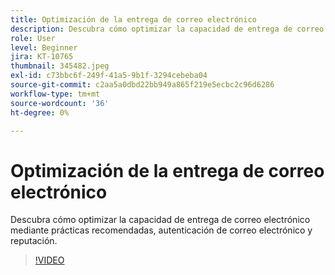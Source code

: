 ```yaml
---
title: Optimización de la entrega de correo electrónico
description: Descubra cómo optimizar la capacidad de entrega de correo electrónico mediante prácticas recomendadas, autenticación de correo electrónico y reputación.
role: User
level: Beginner
jira: KT-10765
thumbnail: 345482.jpeg
exl-id: c73bbc6f-249f-41a5-9b1f-3294cebeba04
source-git-commit: c2aa5a0dbd22bb949a865f219e5ecbc2c96d6286
workflow-type: tm+mt
source-wordcount: '36'
ht-degree: 0%

---
```


# Optimización de la entrega de correo electrónico

Descubra cómo optimizar la capacidad de entrega de correo electrónico mediante prácticas recomendadas, autenticación de correo electrónico y reputación.

>[!VIDEO](https://video.tv.adobe.com/v/345482/?quality=12&learn=on)
